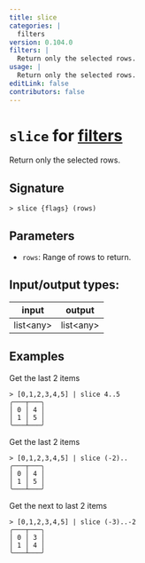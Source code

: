 ```yaml
---
title: slice
categories: |
  filters
version: 0.104.0
filters: |
  Return only the selected rows.
usage: |
  Return only the selected rows.
editLink: false
contributors: false
---
```

<!-- This file is automatically generated. Please edit the command in https://github.com/nushell/nushell instead. -->

# `slice` for [filters](/commands/categories/filters.md)

<div class='command-title'>Return only the selected rows.</div>

## Signature

```> slice {flags} (rows)```

## Parameters

 -  `rows`: Range of rows to return.


## Input/output types:

| input     | output    |
| --------- | --------- |
| list\<any\> | list\<any\> |
## Examples

Get the last 2 items
```nu
> [0,1,2,3,4,5] | slice 4..5
╭───┬───╮
│ 0 │ 4 │
│ 1 │ 5 │
╰───┴───╯

```

Get the last 2 items
```nu
> [0,1,2,3,4,5] | slice (-2)..
╭───┬───╮
│ 0 │ 4 │
│ 1 │ 5 │
╰───┴───╯

```

Get the next to last 2 items
```nu
> [0,1,2,3,4,5] | slice (-3)..-2
╭───┬───╮
│ 0 │ 3 │
│ 1 │ 4 │
╰───┴───╯

```
